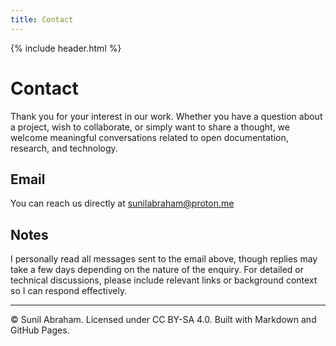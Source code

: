 ```yaml
---
title: Contact
---
```


{% include header.html %}

# Contact

<section class="main-content">
  <p>
    Thank you for your interest in our work.  
    Whether you have a question about a project, wish to collaborate, or simply want to share a thought, we welcome meaningful conversations related to open documentation, research, and technology.
  </p>

  <h2>Email</h2>
  <p>
    You can reach us directly at  
    <a href="mailto:sunilabraham@proton.me">sunilabraham@proton.me</a>
  </p>


  <h2>Notes</h2>
  <p>
    I personally read all messages sent to the email above, though replies may take a few days depending on the nature of the enquiry.  
    For detailed or technical discussions, please include relevant links or background context so I can respond effectively.
  </p>

  <hr>

  <footer>
    © Sunil Abraham. Licensed under CC BY-SA 4.0.  
    Built with Markdown and GitHub Pages.
  </footer>
</section>
